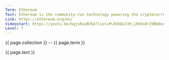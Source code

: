 ```yaml
---
Term: Ethereum
Text: Ethereum is the community-run technology powering the cryptocurrency ether (ETH) and thousands of decentralized applications
Link: https://ethereum.org/en/
Videostart: https://youtu.be/GqjsRuu0V5A?list=PLXVbQu7JH_LHVhs0rZ9Bb8ocyKlPljkaG&t=31m02s
Level: 7
---
```


{{ page.collection }} -- {{ page.term }}

   {{ page.text }}

